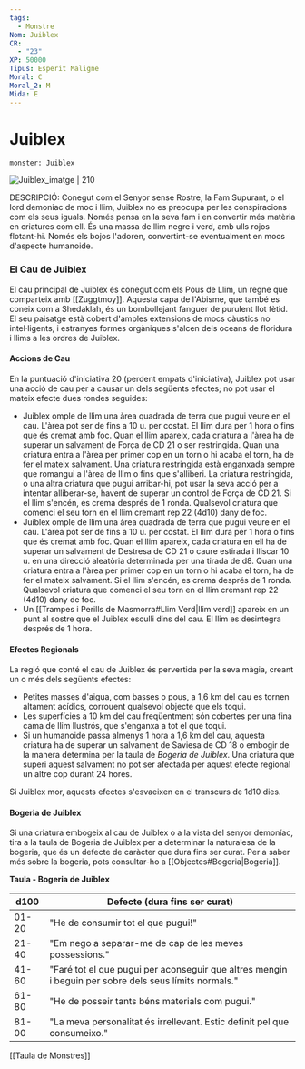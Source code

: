 ```yaml
---
tags:
  - Monstre
Nom: Juiblex
CR:
  - "23"
XP: 50000
Tipus: Esperit Maligne
Moral: C
Moral_2: M
Mida: E
---
```

# Juiblex

```statblock
monster: Juiblex
```

![Juiblex_imatge | 210](https://static.wikia.nocookie.net/forgottenrealms/images/c/cb/Juiblex.jpg/revision/latest?cb&#x3D;20190921174555)

DESCRIPCIÓ: 
Conegut com el Senyor sense Rostre, la Fam Supurant, o el lord demoniac de moc i llim, Juiblex no es preocupa per les conspiracions com els seus iguals. Només pensa en la seva fam i en convertir més matèria en criatures com ell. És una massa de llim negre i verd, amb ulls rojos flotant-hi. Només els bojos l'adoren, convertint-se eventualment en mocs d'aspecte humanoide. 
### El Cau de Juiblex

El cau principal de Juiblex és conegut com els Pous de Llim, un regne que comparteix amb [[Zuggtmoy]]. Aquesta capa de l'Abisme, que també es coneix com a Shedaklah, és un bombollejant fanguer de purulent llot fètid. El seu paisatge està cobert d'amples extensions de mocs càustics no intel·ligents, i estranyes formes orgàniques s'alcen dels oceans de floridura i llims a les ordres de Juiblex.
#### Accions de Cau

En la puntuació d'iniciativa 20 (perdent empats d'iniciativa), Juiblex pot usar una acció de cau per a causar un dels següents efectes; no pot usar el mateix efecte dues rondes seguides:

- Juiblex omple de llim una àrea quadrada de terra que pugui veure en el cau. L'àrea pot ser de fins a 10 u. per costat. El llim dura per 1 hora o fins que és cremat amb foc. Quan el llim apareix, cada criatura a l'àrea ha de superar un salvament de Força de CD 21 o ser restringida. Quan una criatura entra a l'àrea per primer cop en un torn o hi acaba el torn, ha de fer el mateix salvament. Una criatura restringida està enganxada sempre que romangui a l'àrea de llim o fins que s'alliberi. La criatura restringida, o una altra criatura que pugui arribar-hi, pot usar la seva acció per a intentar alliberar-se, havent de superar un control de Força de CD 21. Si el llim s'encén, es crema després de 1 ronda. Qualsevol criatura que comenci el seu torn en el llim cremant rep 22 (4d10) dany de foc.
- Juiblex omple de llim una àrea quadrada de terra que pugui veure en el cau. L'àrea pot ser de fins a 10 u. per costat. El llim dura per 1 hora o fins que és cremat amb foc. Quan el llim apareix, cada criatura en ell ha de superar un salvament de Destresa de CD 21 o caure estirada i lliscar 10 u. en una direcció aleatòria determinada per una tirada de d8. Quan una criatura entra a l'àrea per primer cop en un torn o hi acaba el torn, ha de fer el mateix salvament. Si el llim s'encén, es crema després de 1 ronda. Qualsevol criatura que comenci el seu torn en el llim cremant rep 22 (4d10) dany de foc.
- Un [[Trampes i Perills de Masmorra#Llim Verd|llim verd]] apareix en un punt al sostre que el Juiblex esculli dins del cau. El llim es desintegra després de 1 hora.
#### Efectes Regionals

La regió que conté el cau de Juiblex és pervertida per la seva màgia, creant un o més dels següents efectes:

- Petites masses d'aigua, com basses o pous, a 1,6 km del cau es tornen altament acídics, corrouent qualsevol objecte que els toqui. 
- Les superfícies a 10 km del cau freqüentment són cobertes per una fina cama de llim llustrós, que s'enganxa a tot el que toqui.
- Si un humanoide passa almenys 1 hora a 1,6 km del cau, aquesta criatura ha de superar un salvament de Saviesa de CD 18 o embogir de la manera determina per la taula de *Bogeria de Juiblex*. Una criatura que superi aquest salvament no pot ser afectada per aquest efecte regional un altre cop durant 24 hores.

Si Juiblex mor, aquests efectes s'esvaeixen en el transcurs de 1d10 dies.
#### Bogeria de Juiblex

Si una criatura embogeix al cau de Juiblex o a la vista del senyor demoníac, tira a la taula de Bogeria de Juiblex per a determinar la naturalesa de la bogeria, que és un defecte de caràcter que dura fins ser curat. Per a saber més sobre la bogeria, pots consultar-ho a [[Objectes#Bogeria|Bogeria]].

**Taula - Bogeria de Juiblex**

| d100  | Defecte (dura fins ser curat)                                                                         |
| ----- | ----------------------------------------------------------------------------------------------------- |
| 01-20 | "He de consumir tot el que pugui!"                                                                    |
| 21-40 | "Em nego a separar-me de cap de les meves possessions."                                               |
| 41-60 | "Faré tot el que pugui per aconseguir que altres mengin i beguin per sobre dels seus límits normals." |
| 61-80 | "He de posseir tants béns materials com pugui."                                                       |
| 81-00 | "La meva personalitat és irrellevant. Estic definit pel que consumeixo."                              |

[[Taula de Monstres]]